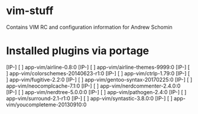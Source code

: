 # vim-stuff
Contains VIM RC and configuration information for Andrew Schomin

# Installed plugins via portage

[IP-] [  ] app-vim/airline-0.8:0
[IP-] [  ] app-vim/airline-themes-9999:0
[IP-] [  ] app-vim/colorschemes-20140623-r1:0
[IP-] [  ] app-vim/ctrlp-1.79:0
[IP-] [  ] app-vim/fugitive-2.2:0
[IP-] [  ] app-vim/gentoo-syntax-20170225:0
[IP-] [  ] app-vim/neocomplcache-7.1:0
[IP-] [  ] app-vim/nerdcommenter-2.4.0:0
[IP-] [  ] app-vim/nerdtree-5.0.0:0
[IP-] [  ] app-vim/pathogen-2.4:0
[IP-] [  ] app-vim/surround-2.1-r1:0
[IP-] [  ] app-vim/syntastic-3.8.0:0
[IP-] [  ] app-vim/youcompleteme-20130910:0

